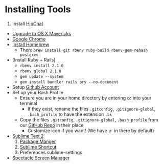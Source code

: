 # Installing Tools

1. Install [HipChat][hipchat]
* [Upgrade to OS X Mavericks][osx]
* [Google Chrome][chrome]
* [Install Homebrew][brew]
	* Then: `brew install git rbenv ruby-build rbenv-gem-rehash postgres`
* [Install Ruby + Rails]
	* `rbenv install 2.1.0`
	* `rbenv global 2.1.0`
	* `gem update --system`
	* `gem install bundler rails pry --no-document`
* Setup [Github Account][github]
* Set up your Bash Profile
  * Ensure you are in your home directory by entering `cd` into your terminal
	* If they exist, rename the files `.gitconfig`, `.gitignore-global`, `.bash_profile` to have the extension `.bk`
  * Copy the files `.gitconfig`, `.gitignore-global`, `.bash_profile` from our [GitHub Repo][dotfiles] in their place
	* Customize icon if you want! (We have ♬ in there by default)
* [Sublime Text 2][subl]
    1. [Package Manger][pkg]
    2. [Sublime Shortcut][shortcut]
    3. Preferences.sublime-settings
* [Spectacle Screen Manager][spectacle]

[brew]:     http://mxcl.github.io/homebrew/
[chrome]:   https://www.google.com/intl/en/chrome/browser/
[dotfiles]: ../installfest/dotfiles
[gconfig]:  http://git-scm.com/book/en/Customizing-Git-Git-Configuration
[gignore]:  https://help.github.com/articles/ignoring-files
[github]:   https://github.com/
[osx]:      http://www.apple.com/osx/
[pkg]:      http://wbond.net/sublime_packages/package_control/installation
[rbenc]:    https://github.com/sstephenson/rbenv
[shortcut]: https://gist.github.com/artero/1236170
[subl]:     http://www.sublimetext.com/
[hipchat]:  https://www.hipchat.com/mac
[rbenv]:    https://github.com/sstephenson/rbenv
[spectacle]: http://spectacleapp.com/
